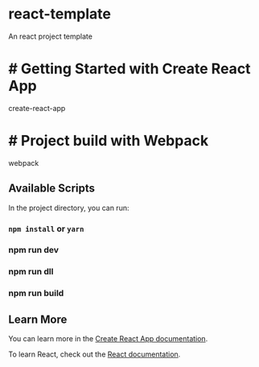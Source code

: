# react-template
An react project template

# # Getting Started with Create React App
create-react-app

# # Project build with Webpack
webpack

## Available Scripts

In the project directory, you can run:

### `npm install` or `yarn`

### npm run dev

### npm run dll

### npm run build

## Learn More

You can learn more in the [Create React App documentation](https://facebook.github.io/create-react-app/docs/getting-started).

To learn React, check out the [React documentation](https://reactjs.org/).